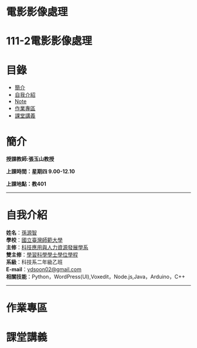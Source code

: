 # 電影影像處理
# 111-2電影影像處理
# 目錄
+ [簡介](https://github.com/yuancc12/web/blob/main/README.md#%E7%B0%A1%E4%BB%8B)
+ [自我介紹](https://github.com/yuancc12/web/blob/main/README.md#%E8%87%AA%E6%88%91%E4%BB%8B%E7%B4%B9)
+ [Note](https://github.com/yuancc12/web#note)
+ [作業專區](https://github.com/yuancc12/Image-Processing/blob/main/README.md#%E4%BD%9C%E6%A5%AD%E5%B0%88%E5%8D%80)
+ [課堂講義](https://github.com/yuancc12/Image-Processing/blob/main/README.md#%E8%AA%B2%E5%A0%82%E8%AC%9B%E7%BE%A9)

# 簡介
**授課教師:張玉山教授**

**上課時間：星期四 9.00-12.10**

**上課地點：教401**
***
# 自我介紹
**姓名**：[孫源智](https://yuancc12.github.io/web/mypages/)\
**學校**：[國立臺灣師範大學](https://www.ntnu.edu.tw/)\
**主修**：[科技應用與人力資源發展學系](https://www.tahrd.ntnu.edu.tw/)\
**雙主修**：[學習科學學士學位學程](https://www.upls.ntnu.edu.tw/)\
**系級**：科技系二年級乙班\
**E-mail**：ydsoon02@gmail.com\
**相關技能**：Python，WordPress(UI),Voxedit，Node.js,Java，Arduino，C++
***
# 作業專區
# 課堂講義
